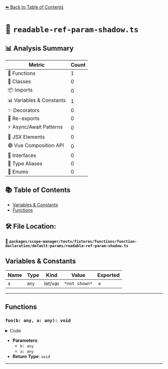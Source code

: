 [⬅️ Back to Table of Contents](../../../../../../../index.md)

# 📄 `readable-ref-param-shadow.ts`

## 📊 Analysis Summary

| Metric | Count |
|--------|-------|
| 🔧 Functions | 1 |
| 🧱 Classes | 0 |
| 📦 Imports | 0 |
| 📊 Variables & Constants | 1 |
| ✨ Decorators | 0 |
| 🔄 Re-exports | 0 |
| ⚡ Async/Await Patterns | 0 |
| 💠 JSX Elements | 0 |
| 🟢 Vue Composition API | 0 |
| 📐 Interfaces | 0 |
| 📑 Type Aliases | 0 |
| 🎯 Enums | 0 |

## 📚 Table of Contents

- [Variables & Constants](#variables-constants)
- [Functions](#functions)

## 🛠️ File Location:
📂 **`packages/scope-manager/tests/fixtures/functions/function-declaration/default-params/readable-ref-param-shadow.ts`**

## Variables & Constants

| Name | Type | Kind | Value | Exported |
|------|------|------|-------|----------|
| `a` | `any` | let/var | `*not shown*` | ✗ |


---

## Functions

### `foo(b: any, a: any): void`

<details><summary>Code</summary>

```ts
function foo(b = a, a) {}
```
</details>

- **Parameters**:
  - `b: any`
  - `a: any`
- **Return Type**: `void`

---